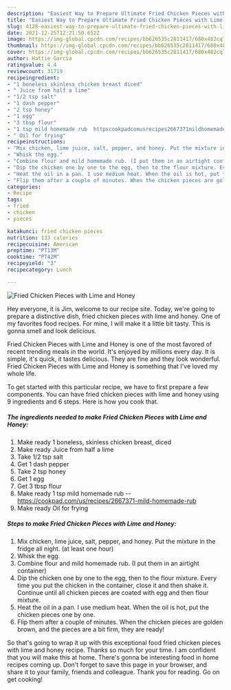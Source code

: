 ```yaml
---
description: "Easiest Way to Prepare Ultimate Fried Chicken Pieces with Lime and Honey"
title: "Easiest Way to Prepare Ultimate Fried Chicken Pieces with Lime and Honey"
slug: 4128-easiest-way-to-prepare-ultimate-fried-chicken-pieces-with-lime-and-honey
date: 2021-12-25T12:21:50.652Z
image: https://img-global.cpcdn.com/recipes/bb626535c2811417/680x482cq70/fried-chicken-pieces-with-lime-and-honey-recipe-main-photo.jpg
thumbnail: https://img-global.cpcdn.com/recipes/bb626535c2811417/680x482cq70/fried-chicken-pieces-with-lime-and-honey-recipe-main-photo.jpg
cover: https://img-global.cpcdn.com/recipes/bb626535c2811417/680x482cq70/fried-chicken-pieces-with-lime-and-honey-recipe-main-photo.jpg
author: Hattie Garcia
ratingvalue: 4.4
reviewcount: 31719
recipeingredient:
- "1 boneless skinless chicken breast diced"
- " Juice from half a lime"
- "1/2 tsp salt"
- "1 dash pepper"
- "2 tsp honey"
- "1 egg"
- "3 tbsp flour"
- "1 tsp mild homemade rub  httpscookpadcomusrecipes2667371mildhomemaderub"
- " Oil for frying"
recipeinstructions:
- "Mix chicken, lime juice, salt, pepper, and honey. Put the mixture in the fridge all night. (at least one hour)"
- "Whisk the egg."
- "Combine flour and mild homemade rub. (I put them in an airtight container)"
- "Dip the chicken one by one to the egg, then to the flour mixture. Every time you put the chicken in the container, close it and then shake it. Continue until all chicken pieces are coated with egg and then flour mixture."
- "Heat the oil in a pan. I use medium heat. When the oil is hot, put the chicken pieces one by one."
- "Flip them after a couple of minutes. When the chicken pieces are golden brown, and the pieces are a bit firm, they are ready!"
categories:
- Recipe
tags:
- fried
- chicken
- pieces

katakunci: fried chicken pieces 
nutrition: 133 calories
recipecuisine: American
preptime: "PT13M"
cooktime: "PT42M"
recipeyield: "3"
recipecategory: Lunch

---
```



![Fried Chicken Pieces with Lime and Honey](https://img-global.cpcdn.com/recipes/bb626535c2811417/680x482cq70/fried-chicken-pieces-with-lime-and-honey-recipe-main-photo.jpg)

Hey everyone, it is Jim, welcome to our recipe site. Today, we're going to prepare a distinctive dish, fried chicken pieces with lime and honey. One of my favorites food recipes. For mine, I will make it a little bit tasty. This is gonna smell and look delicious.

Fried Chicken Pieces with Lime and Honey is one of the most favored of recent trending meals in the world. It's enjoyed by millions every day. It is simple, it's quick, it tastes delicious. They are fine and they look wonderful. Fried Chicken Pieces with Lime and Honey is something that I've loved my whole life.




To get started with this particular recipe, we have to first prepare a few components. You can have fried chicken pieces with lime and honey using 9 ingredients and 6 steps. Here is how you cook that.

<!--inarticleads1-->

##### The ingredients needed to make Fried Chicken Pieces with Lime and Honey:

1. Make ready 1 boneless, skinless chicken breast, diced
1. Make ready  Juice from half a lime
1. Take 1/2 tsp salt
1. Get 1 dash pepper
1. Take 2 tsp honey
1. Get 1 egg
1. Get 3 tbsp flour
1. Make ready 1 tsp mild homemade rub -- https://cookpad.com/us/recipes/2667371-mild-homemade-rub
1. Make ready  Oil for frying




<!--inarticleads2-->

##### Steps to make Fried Chicken Pieces with Lime and Honey:

1. Mix chicken, lime juice, salt, pepper, and honey. Put the mixture in the fridge all night. (at least one hour)
1. Whisk the egg.
1. Combine flour and mild homemade rub. (I put them in an airtight container)
1. Dip the chicken one by one to the egg, then to the flour mixture. Every time you put the chicken in the container, close it and then shake it. Continue until all chicken pieces are coated with egg and then flour mixture.
1. Heat the oil in a pan. I use medium heat. When the oil is hot, put the chicken pieces one by one.
1. Flip them after a couple of minutes. When the chicken pieces are golden brown, and the pieces are a bit firm, they are ready!




So that's going to wrap it up with this exceptional food fried chicken pieces with lime and honey recipe. Thanks so much for your time. I am confident that you will make this at home. There's gonna be interesting food in home recipes coming up. Don't forget to save this page in your browser, and share it to your family, friends and colleague. Thank you for reading. Go on get cooking!
